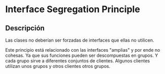 # Interface Segregation Principle

## Descripción
Las clases no deberían ser forzadas de interfaces que ellas no utilicen.

Este principio está relacionado con las interfaces "amplias" y por ende no cohesas.
Ya que sus funciones pueden ser descompuestas en grupos. Y cada grupo sirve a 
diferentes conjuntos de clientes. Algunos clientes utilizan unos grupos y otros
clientes otros grupos.
